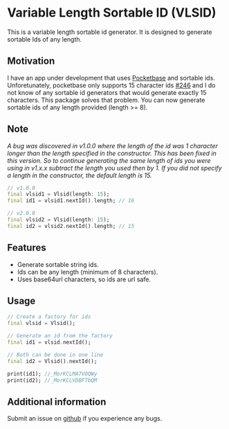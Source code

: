 # Variable Length Sortable ID (VLSID)
This is a variable length sortable id generator. It is designed to generate 
sortable Ids of any length.

## Motivation
I have an app under development that uses [Pocketbase](https://pocketbase.io)
and sortable ids. Unforetunately, pocketbase only supports 15 character ids
[#246](https://github.com/pocketbase/pocketbase/issues/246#issuecomment-1211740527)
and I do not know of any sortable id generators that would generate exactly 15
characters. This package solves that problem. You can now generate sortable ids
of any length provided (length >= 8).

## Note
_A bug was discovered in v1.0.0 where the length of the id was 1 character 
longer than the length specified in the constructor. This has been fixed in
this version. So to continue generating the same length of ids you were using
in v1.x.x subtract the length you used then by 1. If you did not specify a 
length in the constructor, the default length is 15._

```dart
// v1.0.0
final vlsid1 = Vlsid(length: 15);
final id1 = vlsid1.nextId().length; // 16

// v2.0.0
final vlsid2 = Vlsid(length: 15);
final id2 = vlsid2.nextId().length; // 15

```

## Features
- Generate sortable string ids.
- Ids can be any length (minimum of 8 characters).
- Uses base64url characters, so ids are url safe.

## Usage

```dart
// Create a factory for ids
final vlsid = Vlsid();

// Generate an id from the factory
final id1 = vlsid.nextId();

// Both can be done in one line
final id2 = Vlsid().nextId();

print(id1); //_MorKCLMA7VOQWy
print(id2); //_MorKCLVDBFTbQM
```

## Additional information

Submit an issue on [github](https://github.com/fbede/vlsid) if you experience
any bugs.
